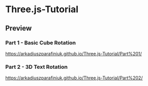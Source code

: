 # Three.js-Tutorial

## Preview

### Part 1 - Basic Cube Rotation
https://arkadiuszparafiniuk.github.io/Three.js-Tutorial/Part%201/

### Part 2 - 3D Text Rotation
https://arkadiuszparafiniuk.github.io/Three.js-Tutorial/Part%202/
